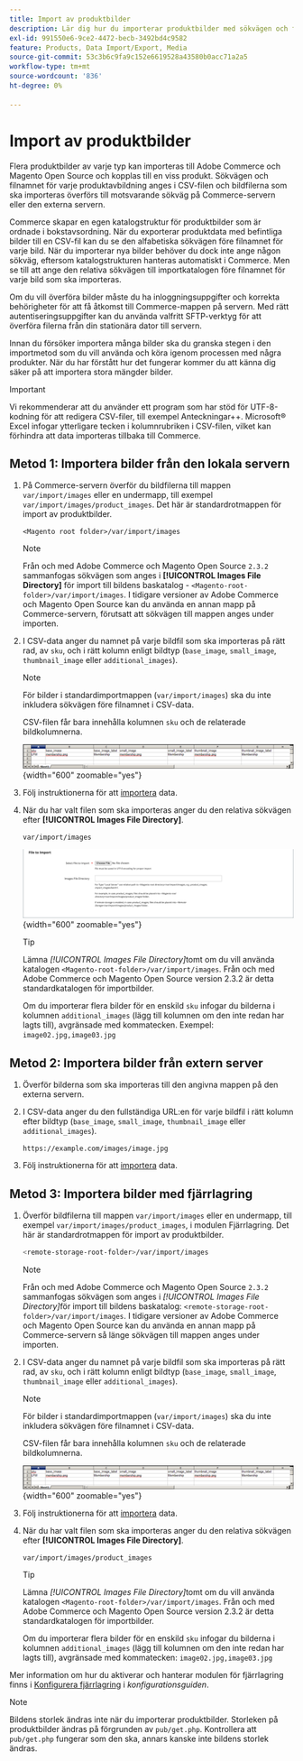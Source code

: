 ```yaml
---
title: Import av produktbilder
description: Lär dig hur du importerar produktbilder med sökvägen och filnamnet för varje bild.
exl-id: 991550e6-9ce2-4472-becb-3492bd4c9582
feature: Products, Data Import/Export, Media
source-git-commit: 53c3b6c9fa9c152e6619528a43580b0acc71a2a5
workflow-type: tm+mt
source-wordcount: '836'
ht-degree: 0%

---
```


# Import av produktbilder

Flera produktbilder av varje typ kan importeras till Adobe Commerce och Magento Open Source och kopplas till en viss produkt. Sökvägen och filnamnet för varje produktavbildning anges i CSV-filen och bildfilerna som ska importeras överförs till motsvarande sökväg på Commerce-servern eller den externa servern.

Commerce skapar en egen katalogstruktur för produktbilder som är ordnade i bokstavsordning. När du exporterar produktdata med befintliga bilder till en CSV-fil kan du se den alfabetiska sökvägen före filnamnet för varje bild. När du importerar nya bilder behöver du dock inte ange någon sökväg, eftersom katalogstrukturen hanteras automatiskt i Commerce. Men se till att ange den relativa sökvägen till importkatalogen före filnamnet för varje bild som ska importeras.

Om du vill överföra bilder måste du ha inloggningsuppgifter och korrekta behörigheter för att få åtkomst till Commerce-mappen på servern. Med rätt autentiseringsuppgifter kan du använda valfritt SFTP-verktyg för att överföra filerna från din stationära dator till servern.

Innan du försöker importera många bilder ska du granska stegen i den importmetod som du vill använda och köra igenom processen med några produkter. När du har förstått hur det fungerar kommer du att känna dig säker på att importera stora mängder bilder.

>[!IMPORTANT]
>
>Vi rekommenderar att du använder ett program som har stöd för UTF-8-kodning för att redigera CSV-filer, till exempel Anteckningar++. Microsoft® Excel infogar ytterligare tecken i kolumnrubriken i CSV-filen, vilket kan förhindra att data importeras tillbaka till Commerce.

## Metod 1: Importera bilder från den lokala servern

1. På Commerce-servern överför du bildfilerna till mappen `var/import/images` eller en undermapp, till exempel `var/import/images/product_images`. Det här är standardrotmappen för import av produktbilder.

   ```
   <Magento root folder>/var/import/images
   ```

   >[!NOTE]
   >
   >Från och med Adobe Commerce och Magento Open Source `2.3.2` sammanfogas sökvägen som anges i **[!UICONTROL Images File Directory]** för import till bildens baskatalog - `<Magento-root-folder>/var/import/images`. I tidigare versioner av Adobe Commerce och Magento Open Source kan du använda en annan mapp på Commerce-servern, förutsatt att sökvägen till mappen anges under importen.

1. I CSV-data anger du namnet på varje bildfil som ska importeras på rätt rad, av `sku`, och i rätt kolumn enligt bildtyp (`base_image`, `small_image`, `thumbnail_image` eller `additional_images`).

   >[!NOTE]
   >
   >För bilder i standardimportmappen (`var/import/images`) ska du inte inkludera sökvägen före filnamnet i CSV-data.

   CSV-filen får bara innehålla kolumnen `sku` och de relaterade bildkolumnerna.

   ![Exempel - CSV-bilddataimport](./assets/data-import-csv-image-files-default-local.png){width="600" zoomable="yes"}

1. Följ instruktionerna för att [importera](data-import.md) data.

1. När du har valt filen som ska importeras anger du den relativa sökvägen efter **[!UICONTROL Images File Directory]**.

   ```
   var/import/images
   ```

   ![Katalog för filimport av data](./assets/data-import-file-to-import.png){width="600" zoomable="yes"}

   >[!TIP]
   >
   >Lämna _[!UICONTROL Images File Directory]_&#x200B;tomt om du vill använda katalogen `<Magento-root-folder>/var/import/images`. Från och med Adobe Commerce och Magento Open Source version 2.3.2 är detta standardkatalogen för importbilder.

   Om du importerar flera bilder för en enskild `sku` infogar du bilderna i kolumnen `additional_images` (lägg till kolumnen om den inte redan har lagts till), avgränsade med kommatecken. Exempel: `image02.jpg,image03.jpg`

## Metod 2: Importera bilder från extern server

1. Överför bilderna som ska importeras till den angivna mappen på den externa servern.

1. I CSV-data anger du den fullständiga URL:en för varje bildfil i rätt kolumn efter bildtyp (`base_image`, `small_image`, `thumbnail_image` eller `additional_images`).

   ```
   https://example.com/images/image.jpg
   ```

1. Följ instruktionerna för att [importera](data-import.md) data.

## Metod 3: Importera bilder med fjärrlagring

1. Överför bildfilerna till mappen `var/import/images` eller en undermapp, till exempel `var/import/images/product_images`, i modulen Fjärrlagring. Det här är standardrotmappen för import av produktbilder.

   ```bash
   <remote-storage-root-folder>/var/import/images
   ```

   >[!NOTE]
   >
   >Från och med Adobe Commerce och Magento Open Source `2.3.2` sammanfogas sökvägen som anges i _[!UICONTROL Images File Directory]_&#x200B;för import till bildens baskatalog: `<remote-storage-root-folder>/var/import/images`. I tidigare versioner av Adobe Commerce och Magento Open Source kan du använda en annan mapp på Commerce-servern så länge sökvägen till mappen anges under importen.

1. I CSV-data anger du namnet på varje bildfil som ska importeras på rätt rad, av `sku`, och i rätt kolumn enligt bildtyp (`base_image`, `small_image`, `thumbnail_image` eller `additional_images`).

   >[!NOTE]
   >
   >För bilder i standardimportmappen (`var/import/images`) ska du inte inkludera sökvägen före filnamnet i CSV-data.

   CSV-filen får bara innehålla kolumnen `sku` och de relaterade bildkolumnerna.

   ![Exempel - CSV-bilddataimport](./assets/data-import-csv-image-files-default-local.png){width="600" zoomable="yes"}

1. Följ instruktionerna för att [importera](data-import.md) data.

1. När du har valt filen som ska importeras anger du den relativa sökvägen efter **[!UICONTROL Images File Directory]**.

   ```
   var/import/images/product_images
   ```

   >[!TIP]
   >
   >Lämna _[!UICONTROL Images File Directory]_&#x200B;tomt om du vill använda katalogen `<Magento-root-folder>/var/import/images`. Från och med Adobe Commerce och Magento Open Source version 2.3.2 är detta standardkatalogen för importbilder.

   Om du importerar flera bilder för en enskild `sku` infogar du bilderna i kolumnen `additional_images` (lägg till kolumnen om den inte redan har lagts till), avgränsade med kommatecken: `image02.jpg,image03.jpg`

Mer information om hur du aktiverar och hanterar modulen för fjärrlagring finns i [Konfigurera fjärrlagring](https://experienceleague.adobe.com/docs/commerce-operations/configuration-guide/storage/remote-storage/remote-storage.html?lang=sv-SE) i _konfigurationsguiden_.

>[!NOTE]
>
>Bildens storlek ändras inte när du importerar produktbilder. Storleken på produktbilder ändras på förgrunden av `pub/get.php`. Kontrollera att `pub/get.php` fungerar som den ska, annars kanske inte bildens storlek ändras.
